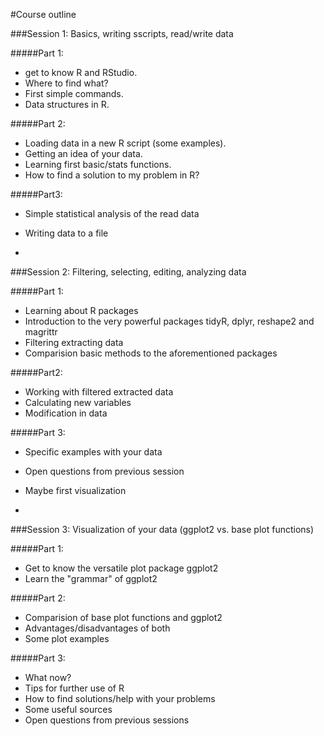 #Course outline

###Session 1: Basics, writing sscripts, read/write data

#####Part 1:
- get to know R and RStudio. 
- Where to find what? 
- First simple commands. 
- Data structures in R.

#####Part 2:
- Loading data in a new R script (some examples). 
- Getting an idea of your data. 
- Learning first basic/stats functions.
- How to find a solution to my problem in R?
 
#####Part3:
- Simple statistical analysis of the read data
- Writing data to a file


-
###Session 2: Filtering, selecting, editing, analyzing data

#####Part 1:
- Learning about R packages
- Introduction to the very powerful packages tidyR, dplyr, reshape2 and magrittr
- Filtering extracting data
- Comparision basic methods to the aforementioned packages

#####Part2:
- Working with filtered extracted data
- Calculating new variables
- Modification in data

#####Part 3:
- Specific examples with your data
- Open questions from previous session
- Maybe first visualization

-

###Session 3: Visualization of your data (ggplot2 vs. base plot functions)

#####Part 1:
- Get to know the versatile plot package ggplot2
- Learn the "grammar" of ggplot2

#####Part 2:
- Comparision of base plot functions and ggplot2
- Advantages/disadvantages of both
- Some plot examples

#####Part 3:
- What now?
- Tips for further use of R
- How to find solutions/help with your problems
- Some useful sources
- Open questions from previous sessions

